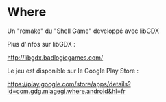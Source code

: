 Where
=====

Un "remake" du "Shell Game" developpé avec libGDX

Plus d'infos sur libGDX :

http://libgdx.badlogicgames.com/

Le jeu est disponible sur le Google Play Store : 

https://play.google.com/store/apps/details?id=com.gdg.miagegi.where.android&hl=fr


